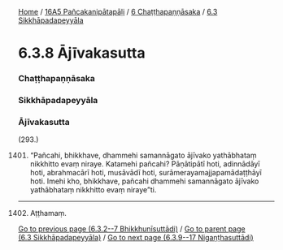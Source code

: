 
[Home](/) / [16A5 Pañcakanipātapāḷi](../../../16A5.md) / [6 Chaṭṭhapaṇṇāsaka](../../6.md) / [6.3 Sikkhāpadapeyyāla](../6.3.md)

# 6.3.8 Ājīvakasutta

### Chaṭṭhapaṇṇāsaka

### Sikkhāpadapeyyāla

### Ājīvakasutta

(293.)

1401. “Pañcahi, bhikkhave, dhammehi samannāgato ājīvako yathābhataṃ nikkhitto evaṃ niraye. Katamehi pañcahi? Pāṇātipātī hoti, adinnādāyī hoti, abrahmacārī hoti, musāvādī hoti, surāmerayamajjapamādaṭṭhāyī hoti. Imehi kho, bhikkhave, pañcahi dhammehi samannāgato ājīvako yathābhataṃ nikkhitto evaṃ niraye”ti.

---

1402. Aṭṭhamaṃ.



[Go to previous page (6.3.2--7 Bhikkhunīsuttādi)](6.3.2--7.md) / [Go to parent page (6.3 Sikkhāpadapeyyāla)](../6.3.md) / [Go to next page (6.3.9--17 Nigaṇṭhasuttādi)](6.3.9--17.md)


